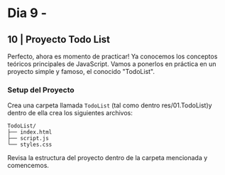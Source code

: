 # Dia 9 - 

## 10 | Proyecto Todo List

Perfecto, ahora es momento de practicar! Ya conocemos los conceptos teóricos principales de JavaScript. Vamos a ponerlos en práctica en un proyecto simple y famoso, el conocido "TodoList".

### Setup del Proyecto

Crea una carpeta llamada `TodoList` (tal como dentro res/01.TodoList)y dentro de ella crea los siguientes archivos:

```
TodoList/
├── index.html
├── script.js
└── styles.css
```

Revisa la estructura del proyecto dentro de la carpeta mencionada y comencemos.


